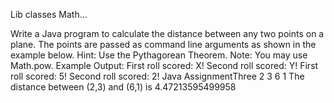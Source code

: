 Lib classes Math…
<!-- Assignment 1 -->
<!-- Write a program that generates 2 random integers within a defined range [n, m] where n ≠ m.
For simplicity, assume 1 ≤ $ < & ≤ 9.
For example, for n = 3, m = 8, the random integer can be one of {3, 4, 5, 6, 7, 8}.
Write a method called randomWithRange(…). The method receives two arguments, the min and
max values of the range, and returns a random number within that range (i.e., between [n, m]).
Note: You can use Math.random(), which returns a double in the range of 0.0 and 1.0. -->

<!-- Assignment 2 -->
<!-- Write a program that emulates two random dice rolls. 
The program should print the results in the
following form:
where X and Y should both be random numbers in the range of 1-6 where X should be bigger
than Y.
Restriction: use a function from the Math library to determine which of the two numbers is X.
In case the roll dices are the same, additionally print: “Double Up!” -->

<!-- Assignment 3 -->
Write a Java program to calculate the distance between any two points on a plane. The points
are passed as command line arguments as shown in the example below.
Hint: Use the Pythagorean Theorem.
Note: You may use Math.pow.
Example Output:
First roll scored: X!
Second roll scored: Y!
First roll scored: 5!
Second roll scored: 2!
Java AssignmentThree 2 3 6 1
The distance between (2,3) and (6,1) is 4.47213595499958